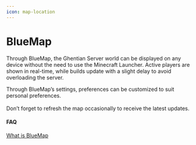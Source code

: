 ```yaml
---
icon: map-location
---
```


# BlueMap

Through BlueMap, the Ghentian Server world can be displayed on any device without the need to use the Minecraft Launcher. Active players are shown in real-time, while builds update with a slight delay to avoid overloading the server.

Through BlueMap’s settings, preferences can be customized to suit personal preferences.\
\
Don’t forget to refresh the map occasionally to receive the latest updates.

#### FAQ

[What is BlueMap](https://bluemap.bluecolored.de/)
